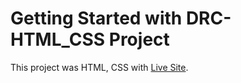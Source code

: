 # Getting Started with DRC-HTML_CSS Project

This project was HTML, CSS with [Live Site](https://drc-html-css-project.netlify.app/).
